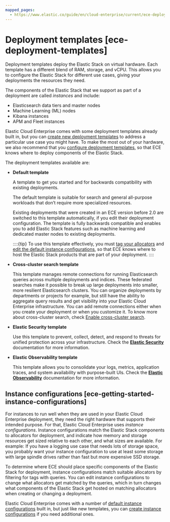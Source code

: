 ```yaml
---
mapped_pages:
  - https://www.elastic.co/guide/en/cloud-enterprise/current/ece-deployment-templates.html
---
```


# Deployment templates [ece-deployment-templates]

Deployment templates deploy the Elastic Stack on virtual hardware. Each template has a different blend of RAM, storage, and vCPU. This allows you to configure the Elastic Stack for different use cases, giving your deployments the resources they need.

The components of the Elastic Stack that we support as part of a deployment are called *instances* and include:

* Elasticsearch data tiers and master nodes
* Machine Learning (ML) nodes
* Kibana instances
* APM and Fleet instances

Elastic Cloud Enterprise comes with some deployment templates already built in, but you can [create new deployment templates](ece-configuring-ece-create-templates.md) to address a particular use case you might have. To make the most out of your hardware, we also recommend that you [configure deployment templates](configure-deployment-templates.md), so that ECE knows where to deploy components of the Elastic Stack.

The deployment templates available are:

* **Default template**

    A template to get you started and for backwards compatibility with existing deployments.

    The default template is suitable for search and general all-purpose workloads that don’t require more specialized resources.

    Existing deployments that were created in an ECE version before 2.0 are switched to this template automatically, if you edit their deployment configuration. The template is fully backwards compatible and enables you to add Elastic Stack features such as machine learning and dedicated master nodes to existing deployments.

    ::::{tip}
    To use this template effectively, you must [tag your allocators](ece-configuring-ece-tag-allocators.md) and [edit the default instance configurations](ece-configuring-ece-instance-configurations-edit.md), so that ECE knows where to host the Elastic Stack products that are part of your deployment.
    ::::

* **Cross-cluster search template**

    This template manages remote connections for running Elasticsearch queries across multiple deployments and indices. These federated searches make it possible to break up large deployments into smaller, more resilient Elasticsearch clusters. You can organize deployments by departments or projects for example, but still have the ability to aggregate query results and get visibility into your Elastic Cloud Enterprise infrastructure. You can add remote connections either when you create your deployment or when you customize it. To know more about cross-cluster search, check [Enable cross-cluster search](/deploy-manage/remote-clusters/ec-enable-ccs.md).

* **Elastic Security template**

    Use this template to prevent, collect, detect, and respond to threats for unified protection across your infrastructure. Check the [**Elastic Security**](../../../solutions/security.md) documentation for more information.

* **Elastic Observability template**

    This template allows you to consolidate your logs, metrics, application traces, and system availability with purpose-built UIs. Check the [**Elastic Observability**](../../../solutions/observability/get-started/what-is-elastic-observability.md) documentation for more information.



## Instance configurations [ece-getting-started-instance-configurations]

For instances to run well when they are used in your Elastic Cloud Enterprise deployment, they need the right hardware that supports their intended purpose. For that, Elastic Cloud Enterprise uses *instance configurations*. Instance configurations match the Elastic Stack components to allocators for deployment, and indicate how memory and storage resources get sized relative to each other, and what sizes are available. For example: If you have a logging use case that needs lots of storage space, you probably want your instance configuration to use at least some storage with large spindle drives rather than fast but more expensive SSD storage.

To determine where ECE should place specific components of the Elastic Stack for deployment, instance configurations match suitable allocators by filtering for tags with queries. You can edit instance configurations to change what allocators get matched by the queries, which in turn changes what components of the Elastic Stack get hosted on matching allocators when creating or changing a deployment.

Elastic Cloud Enterprise comes with a number of [default instance configurations](ece-configuring-ece-instance-configurations-default.md) built in, but just like new templates, you can [create instance configurations](ece-configuring-ece-instance-configurations-create.md) if you need additional ones.

